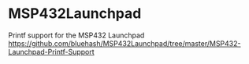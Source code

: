 # MSP432Launchpad

Printf support for the MSP432 Launchpad
https://github.com/bluehash/MSP432Launchpad/tree/master/MSP432-Launchpad-Printf-Support